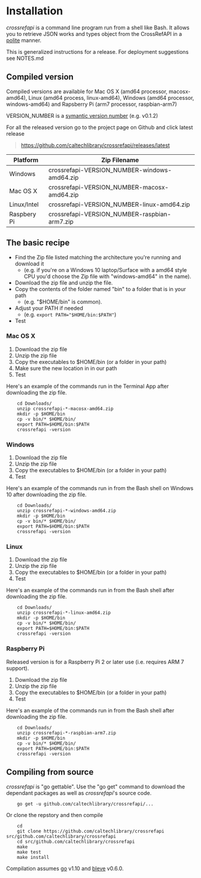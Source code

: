 
# Installation

*crossrefapi* is a command line program run from a shell like Bash. It allows you to retrieve JSON works and types object from the CrossRefAPI in a
[polite](https://github.com/CrossRef/rest-api-doc#etiquette) manner.

This is generalized instructions for a release.  For deployment suggestions see NOTES.md

## Compiled version

Compiled versions are available for Mac OS X (amd64 processor, macosx-amd64), Linux (amd64 process, linux-amd64), 
Windows (amd64 processor, windows-amd64) and Rapsberry Pi (arm7 processor, raspbian-arm7)

VERSION_NUMBER is a [symantic version number](http://semver.org/) (e.g. v0.1.2)


For all the released version go to the project page on Github and click latest release

>    https://github.com/caltechlibrary/crossrefapi/releases/latest


| Platform    | Zip Filename                             |
|-------------|------------------------------------------|
| Windows     | crossrefapi-VERSION_NUMBER-windows-amd64.zip |
| Mac OS X    | crossrefapi-VERSION_NUMBER-macosx-amd64.zip  |
| Linux/Intel | crossrefapi-VERSION_NUMBER-linux-amd64.zip   |
| Raspbery Pi | crossrefapi-VERSION_NUMBER-raspbian-arm7.zip |


## The basic recipe

+ Find the Zip file listed matching the architecture you're running and download it
    + (e.g. if you're on a Windows 10 laptop/Surface with a amd64 style CPU you'd choose the Zip file with "windows-amd64" in the name).
+ Download the zip file and unzip the file.
+ Copy the contents of the folder named "bin" to a folder that is in your path 
    + (e.g. "$HOME/bin" is common).
+ Adjust your PATH if needed
    + (e.g. `export PATH="$HOME/bin:$PATH"`)
+ Test


### Mac OS X

1. Download the zip file
2. Unzip the zip file
3. Copy the executables to $HOME/bin (or a folder in your path)
4. Make sure the new location in in our path
5. Test

Here's an example of the commands run in the Terminal App after downloading the 
zip file.

```shell
    cd Downloads/
    unzip crossrefapi-*-macosx-amd64.zip
    mkdir -p $HOME/bin
    cp -v bin/* $HOME/bin/
    export PATH=$HOME/bin:$PATH
    crossrefapi -version
```

### Windows

1. Download the zip file
2. Unzip the zip file
3. Copy the executables to $HOME/bin (or a folder in your path)
4. Test

Here's an example of the commands run in from the Bash shell on Windows 10 after
downloading the zip file.

```shell
    cd Downloads/
    unzip crossrefapi-*-windows-amd64.zip
    mkdir -p $HOME/bin
    cp -v bin/* $HOME/bin/
    export PATH=$HOME/bin:$PATH
    crossrefapi -version
```


### Linux 

1. Download the zip file
2. Unzip the zip file
3. Copy the executables to $HOME/bin (or a folder in your path)
4. Test

Here's an example of the commands run in from the Bash shell after
downloading the zip file.

```shell
    cd Downloads/
    unzip crossrefapi-*-linux-amd64.zip
    mkdir -p $HOME/bin
    cp -v bin/* $HOME/bin/
    export PATH=$HOME/bin:$PATH
    crossrefapi -version
```


### Raspberry Pi

Released version is for a Raspberry Pi 2 or later use (i.e. requires ARM 7 support).

1. Download the zip file
2. Unzip the zip file
3. Copy the executables to $HOME/bin (or a folder in your path)
4. Test

Here's an example of the commands run in from the Bash shell after
downloading the zip file.

```shell
    cd Downloads/
    unzip crossrefapi-*-raspbian-arm7.zip
    mkdir -p $HOME/bin
    cp -v bin/* $HOME/bin/
    export PATH=$HOME/bin:$PATH
    crossrefapi -version
```


## Compiling from source

_crossrefapi_ is "go gettable".  Use the "go get" command to download the dependant packages
as well as _crossrefapi_'s source code. 


```shell
    go get -u github.com/caltechlibrary/crossrefapi/...
```

Or clone the repstory and then compile

```shell
    cd
    git clone https://github.com/caltechlibrary/crossrefapi src/github.com/caltechlibrary/crossrefapi
    cd src/github.com/caltechlibrary/crossrefapi
    make
    make test
    make install
```

Compilation assumes [go](https://github.com/golang/go) v1.10 and [bleve](https://blevesearh.com) v0.6.0.

